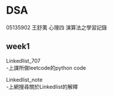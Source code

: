 # DSA
05135902 王舒荑 心理四 演算法之學習記錄

## week1  
Linkedlist_707  
-上課所做leetcode的python code  
  
Linkedlist_note  
-上網搜尋關於Linkedlist的解釋  
